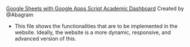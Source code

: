 [Google Sheets with Google Apps Script Academic Dashboard](https://docs.google.com/spreadsheets/d/1SxjXTeSXzOYb1t91mA8AsTBOW4BXsIfOarhyKMMw7wM/edit?usp=drivesdk)
Created by @Abagram
- This file shows the functionalities that are to be implemented in the website. Ideally, the website is a more dynamic, responsive, and advanced version of this.